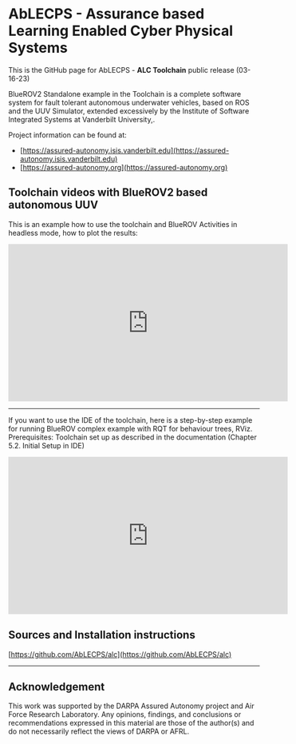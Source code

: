 # AbLECPS - Assurance based Learning Enabled Cyber Physical Systems

This is the GitHub page for AbLECPS - **ALC Toolchain** public release (03-16-23)

BlueROV2 Standalone example in the Toolchain is a complete software system for fault tolerant autonomous underwater vehicles, based on ROS and the UUV Simulator, extended excessively by the Institute of Software Integrated Systems at Vanderbilt University,.

Project information can be found at: 

- [https://assured-autonomy.isis.vanderbilt.edu](https://assured-autonomy.isis.vanderbilt.edu)
- [https://assured-autonomy.org](https://assured-autonomy.org)


## Toolchain videos with BlueROV2 based autonomous UUV


This is an example how to use the toolchain and BlueROV Activities in headless mode, how to plot the results:
<iframe width="560" height="315"
src="https://www.youtube.com/embed/0Zyl_1f_z1c" 
frameborder="0" 
allow="accelerometer; autoplay; encrypted-media; gyroscope; picture-in-picture" 
allowfullscreen>
</iframe>

---

If you want to use the IDE of the toolchain, here is a step-by-step example for running BlueROV complex example with RQT for behaviour trees, RViz.
Prerequisites: Toolchain set up as described in the documentation (Chapter 5.2. Initial Setup in IDE)
<iframe width="560" height="315"
src="https://www.youtube.com/embed/7uqxawydKks" 
frameborder="0" 
allow="accelerometer; autoplay; encrypted-media; gyroscope; picture-in-picture" 
allowfullscreen>
</iframe>

## Sources and Installation instructions


[https://github.com/AbLECPS/alc](https://github.com/AbLECPS/alc)

---

## Acknowledgement

This work was supported by the DARPA Assured Autonomy project and Air Force Research Laboratory. Any opinions, findings, and conclusions or recommendations expressed in this material are those of the author(s) and do not necessarily reflect the views of DARPA or AFRL.
